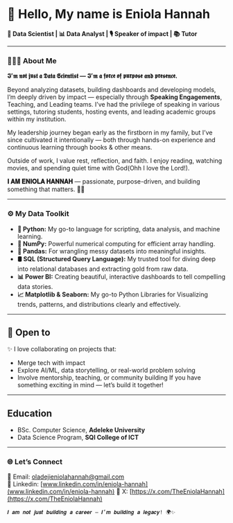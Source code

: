 # 👋 Hello, My name is Eniola Hannah  

**🎯 Data Scientist | 📊 Data Analyst | 🎙️ Speaker of impact | 📚 Tutor**  

---

### 🙋🏽‍♀️ About Me  
**𝕴’𝖒 𝖓𝖔𝖙 𝖏𝖚𝖘𝖙 𝖆 𝕯𝖆𝖙𝖆 𝕾𝖈𝖎𝖊𝖓𝖙𝖎𝖘𝖙 — 𝕴’𝖒 𝖆 𝖋𝖔𝖗𝖈𝖊 𝖔𝖋 𝖕𝖚𝖗𝖕𝖔𝖘𝖊 𝖆𝖓𝖉 𝖕𝖗𝖊𝖘𝖊𝖓𝖈𝖊.**

Beyond analyzing datasets, building dashboards and developing models, I’m deeply driven by impact — especially through **Speaking Engagements**, Teaching, and Leading teams. I’ve had the privilege of speaking in various settings, tutoring students, hosting events, and leading academic groups within my institution.

My leadership journey began early as the firstborn in my family, but I’ve since cultivated it intentionally — both through hands-on experience and continuous learning through books & other means.

Outside of work, I value rest, reflection, and faith. I enjoy reading, watching movies, and spending quiet time with God(Ohh I love the Lord!).

**𝐈 𝐀𝐌 𝐄𝐍𝐈𝐎𝐋𝐀 𝐇𝐀𝐍𝐍𝐀𝐇** — passionate, purpose-driven, and building something that matters. 🤍💙

---

###  ⚙️ My Data Toolkit
- **🐍 Python:** My go-to language for scripting, data analysis, and machine learning.
- **🔢 NumPy:** Powerful numerical computing for efficient array handling.
- **🧼 Pandas:** For wrangling messy datasets into meaningful insights.
- **🛢️ SQL (Structured Query Language):** My trusted tool for diving deep into relational databases and extracting gold from raw data.
- **📊 Power BI:** Creating beautiful, interactive dashboards to tell compelling data stories.
- **📈 Matplotlib & Seaborn:** My go-to Python Libraries for Visualizing trends, patterns, and distributions clearly and effectively.
  

---

## 🤝 Open to
✨ I love collaborating on projects that:
- Merge tech with impact
- Explore AI/ML, data storytelling, or real-world problem solving
- Involve mentorship, teaching, or community building
If you have something exciting in mind — let’s build it together!

---
## Education
- BSc. Computer Science, **Adeleke University**
- Data Science Program, **SQI College of ICT**
  
---
### 🌐 Let’s Connect
📩 Email: [oladejieniolahannah@gmail.com](mailto:oladejieniolahannah@gmail.com)  
💼 Linkedin: [www.linkedin.com/in/eniola-hannah](www.linkedin.com/in/eniola-hannah)
🪩 X: [https://x.com/TheEniolaHannah](https://x.com/TheEniolaHannah)


```
𝑰 𝒂𝒎 𝒏𝒐𝒕 𝒋𝒖𝒔𝒕 𝒃𝒖𝒊𝒍𝒅𝒊𝒏𝒈 𝒂 𝒄𝒂𝒓𝒆𝒆𝒓 — 𝑰’𝒎 𝒃𝒖𝒊𝒍𝒅𝒊𝒏𝒈 𝒂 𝒍𝒆𝒈𝒂𝒄𝒚! 🌍✨
```
<!---
Eniola-Hannah/Eniola-Hannah is a ✨ special ✨ repository because its `README.md` (this file) appears on your GitHub profile.
You can click the Preview link to take a look at your changes.
--->
